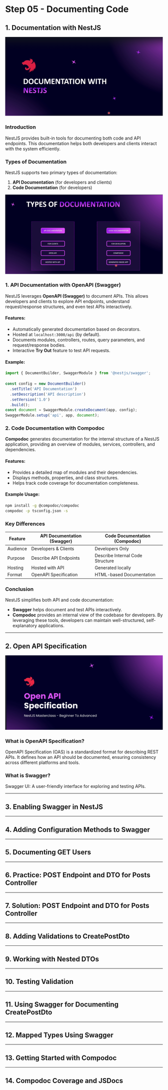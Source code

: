 # Step 05 - Documenting Code

## 1. Documentation with NestJS

![Documentation Image](./images/Documentation-nestjs.png)

### Introduction
NestJS provides built-in tools for documenting both code and API endpoints. This documentation helps both developers and clients interact with the system efficiently.

### Types of Documentation
NestJS supports two primary types of documentation:
1. **API Documentation** (for developers and clients)
2. **Code Documentation** (for developers)

![Documentation-types](./images/Documentation-types.png)

### 1. API Documentation with OpenAPI (Swagger)
NestJS leverages **OpenAPI (Swagger)** to document APIs. This allows developers and clients to explore API endpoints, understand request/response structures, and even test APIs interactively.

#### Features:
- Automatically generated documentation based on decorators.
- Hosted at `localhost:3000/api` (by default).
- Documents modules, controllers, routes, query parameters, and request/response bodies.
- Interactive **Try Out** feature to test API requests.

#### Example:
```typescript
import { DocumentBuilder, SwaggerModule } from '@nestjs/swagger';

const config = new DocumentBuilder()
  .setTitle('API Documentation')
  .setDescription('API description')
  .setVersion('1.0')
  .build();
const document = SwaggerModule.createDocument(app, config);
SwaggerModule.setup('api', app, document);
```

### 2. Code Documentation with Compodoc
**Compodoc** generates documentation for the internal structure of a NestJS application, providing an overview of modules, services, controllers, and dependencies.

#### Features:
- Provides a detailed map of modules and their dependencies.
- Displays methods, properties, and class structures.
- Helps track code coverage for documentation completeness.

#### Example Usage:
```bash
npm install -g @compodoc/compodoc
compodoc -p tsconfig.json -s
```

### Key Differences
| Feature           | API Documentation (Swagger) | Code Documentation (Compodoc) |
|------------------|---------------------------|-----------------------------|
| Audience        | Developers & Clients      | Developers Only            |
| Purpose        | Describe API Endpoints    | Describe Internal Code Structure |
| Hosting        | Hosted with API           | Generated locally          |
| Format         | OpenAPI Specification     | HTML-based Documentation   |

### Conclusion
NestJS simplifies both API and code documentation:
- **Swagger** helps document and test APIs interactively.
- **Compodoc** provides an internal view of the codebase for developers.
By leveraging these tools, developers can maintain well-structured, self-explanatory applications.


---
## 2. Open API Specification

![OpenAPI-Specification](./images/open-api-specification.png)

### What is OpenAPI Specification?
OpenAPI Specification (OAS) is a standardized format for describing REST APIs. It defines how an API should be documented, ensuring consistency across different platforms and tools.

### What is Swagger?
Swagger UI: A user-friendly interface for exploring and testing APIs.

---
## 3. Enabling Swagger in NestJS
---
## 4. Adding Configuration Methods to Swagger
---
## 5. Documenting GET Users
---
## 6. Practice: POST Endpoint and DTO for Posts Controller
---
## 7. Solution: POST Endpoint and DTO for Posts Controller
---
## 8. Adding Validations to CreatePostDto
---
## 9. Working with Nested DTOs
---
## 10. Testing Validation
---
## 11. Using Swagger for Documenting CreatePostDto
---
## 12. Mapped Types Using Swagger
---
## 13. Getting Started with Compodoc
---
## 14. Compodoc Coverage and JSDocs